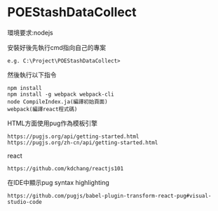 # POEStashDataCollect

環境要求:nodejs

安裝好後先執行cmd指向自己的專案

    e.g. C:\Project\POEStashDataCollect>

然後執行以下指令
    
    npm install
    npm install -g webpack webpack-cli
    node CompileIndex.ja(編譯初始頁面)
    webpack(編譯react程式碼)

HTML方面使用pug作為模板引擎

    https://pugjs.org/api/getting-started.html 
    https://pugjs.org/zh-cn/api/getting-started.html
    
react

    https://github.com/kdchang/reactjs101

在IDE中顯示pug syntax highlighting 

    https://github.com/pugjs/babel-plugin-transform-react-pug#visual-studio-code

